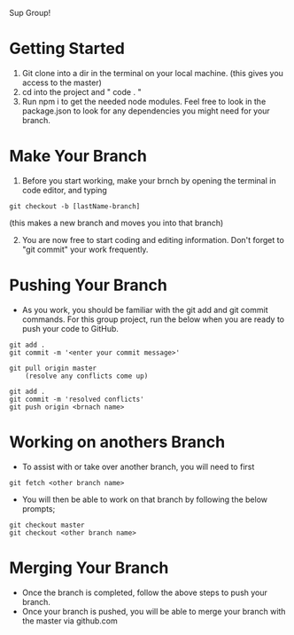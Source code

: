 Sup Group!

# Getting Started

1. Git clone into a dir in the terminal on your local machine. (this gives you access to the master)
2. cd into the project and " code . "
3. Run npm i to get the needed node modules. Feel free to look in the package.json to look for any dependencies you might need for your branch.

# Make Your Branch

1. Before you start working, make your brnch by opening the terminal in code editor, and typing

```
git checkout -b [lastName-branch]
```

(this makes a new branch and moves you into that branch)

2. You are now free to start coding and editing information. Don't forget to "git commit" your work frequently.

# Pushing Your Branch

- As you work, you should be familiar with the git add and git commit commands. For this group project, run the below when you are ready to push your code to GitHub.

```
git add .
git commit -m '<enter your commit message>'

git pull origin master
    (resolve any conflicts come up)

git add .
git commit -m 'resolved conflicts'
git push origin <brnach name>
```

# Working on anothers Branch

- To assist with or take over another branch, you will need to first

```
git fetch <other branch name>
```

- You will then be able to work on that branch by following the below prompts;

```
git checkout master
git checkout <other branch name>
```

# Merging Your Branch

- Once the branch is completed, follow the above steps to push your branch.
- Once your branch is pushed, you will be able to merge your branch with the master via github.com
